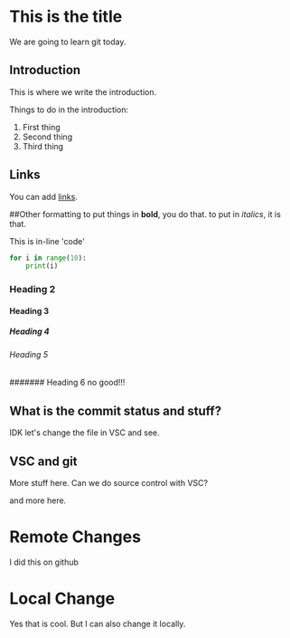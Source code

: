 # This is the title
We are going to learn git today.

## Introduction
This is where we write the introduction.

Things to do in the introduction:

1. First thing
2. Second thing
3. Third thing

## Links
You can add [links](https://github.com/c-f-rey/204gh/blob/master/github_tutorial.md).

##Other formatting
to put things in **bold**, you do that. to put in *italics*, it is that.

This is in-line 'code'


```python
for i in range(10):
    print(i)
```
### Heading 2
#### Heading 3
##### Heading 4
###### Heading 5
####### Heading 6 no good!!!

## What is the commit status and stuff?

IDK let's change the file in VSC and see.

## VSC and git
More stuff here. Can we do source control with VSC?

and more here.

 # Remote Changes
 I did this on github

# Local Change
Yes that is cool. But I can also change it locally.